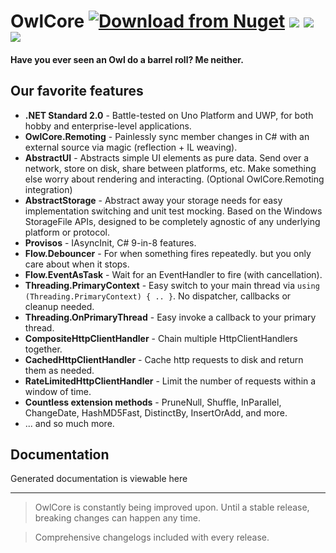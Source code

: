 # OwlCore [![Download from Nuget](https://img.shields.io/nuget/v/OwlCore.svg)](https://www.nuget.org/packages/OwlCore/) ![](https://img.shields.io/nuget/dt/OwlCore) ![](https://img.shields.io/github/license/Arlodotexe/OwlCore) [![](https://img.shields.io/badge/Documentation-DocFX-brightgreen)](http://arlo.site/owlcore)
#### Have you ever seen an Owl do a barrel roll? Me neither.

## Our favorite features

- **.NET Standard 2.0** - Battle-tested on Uno Platform and UWP, for both hobby and enterprise-level applications.
- **OwlCore.Remoting** - Painlessly sync member changes in C# with an external source via magic (reflection + IL weaving).
- **AbstractUI** - Abstracts simple UI elements as pure data. Send over a network, store on disk, share between platforms, etc. Make something else worry about rendering and interacting. (Optional OwlCore.Remoting integration)
- **AbstractStorage** - Abstract away your storage needs for easy implementation switching and unit test mocking. Based on the Windows StorageFile APIs, designed to be completely agnostic of any underlying platform or protocol.
- **Provisos** - IAsyncInit, C# 9-in-8 features.
- **Flow.Debouncer** - For when something fires repeatedly. but you only care about when it stops.
- **Flow.EventAsTask** - Wait for an EventHandler to fire (with cancellation).
- **Threading.PrimaryContext** - Easy switch to your main thread via `using (Threading.PrimaryContext) { .. }`. No dispatcher, callbacks or cleanup needed.
- **Threading.OnPrimaryThread** - Easy invoke a callback to your primary thread.
- **CompositeHttpClientHandler** - Chain multiple HttpClientHandlers together.
- **CachedHttpClientHandler** - Cache http requests to disk and return them as needed.
- **RateLimitedHttpClientHandler** - Limit the number of requests within a window of time.
- **Countless extension methods** - PruneNull, Shuffle, InParallel, ChangeDate, HashMD5Fast, DistinctBy, InsertOrAdd, and more.
- ... and so much more.

## Documentation
Generated documentation is viewable here

---

> OwlCore is constantly being improved upon. Until a stable release, breaking changes can happen any time.

> Comprehensive changelogs included with every release.
